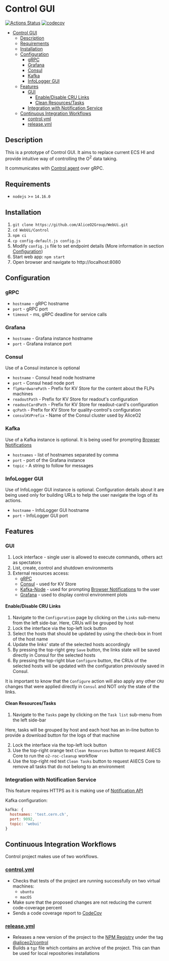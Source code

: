 # Control GUI
[![Actions Status](https://github.com/AliceO2Group/WebUi/workflows/Control/badge.svg)](https://github.com/AliceO2Group/WebUi/actions)
[![codecov](https://codecov.io/gh/AliceO2Group/WebUi/branch/dev/graph/badge.svg?flag=control)](https://codecov.io/gh/AliceO2Group/WebUi)


- [Control GUI](#control-gui)
  - [Description](#description)
  - [Requirements](#requirements)
  - [Installation](#installation)
  - [Configuration](#configuration)
    - [gRPC](#grpc)
    - [Grafana](#grafana)
    - [Consul](#consul)
    - [Kafka](#kafka)
    - [InfoLogger GUI](#infologger-gui)
  - [Features](#features)
    - [GUI](#gui)
      - [Enable/Disable CRU Links](#enabledisable-cru-links)
      - [Clean Resources/Tasks](#clean-resourcestasks)
    - [Integration with Notification Service](#integration-with-notification-service)
  - [Continuous Integration Workflows](#continuous-integration-workflows)
    - [control.yml](#controlyml)
    - [release.yml](#releaseyml)

## Description
This is a prototype of Control GUI. It aims to replace current ECS HI and provide intuitive way of controlling the O<sup>2</sup> data taking.

It communicates with [Control agent](https://github.com/AliceO2Group/Control) over gRPC.

## Requirements
- `nodejs` >= `14.16.0`

## Installation
1. `git clone https://github.com/AliceO2Group/WebUi.git`
2. `cd WebUi/Control`
3. `npm ci`
4. `cp config-default.js config.js`
5. Modify `config.js` file to set endpoint details (More information in section [Configuration](#configuration))
6. Start web app: `npm start`
7. Open browser and navigate to http://localhost:8080

## Configuration
### gRPC
* `hostname` - gRPC hostname
* `port` - gRPC port
* `timeout` -  ms, gRPC deadline for service calls

### Grafana
* `hostname` - Grafana instance hostname
* `port` - Grafana instance port

### Consul
Use of a Consul instance is optional

* `hostname` - Consul head node hostname
* `port` - Consul head node port
* `flpHardwarePath` - Prefix for KV Store for the content about the FLPs machines
* `readoutPath` - Prefix for KV Store for readout's configuration
* `readoutCardPath` - Prefix for KV Store for readout-card's configuration
* `qcPath` - Prefix for KV Store for quality-control's configuration
* `consulKVPrefix` - Name of the Consul cluster used by AliceO2
  
### Kafka
Use of a Kafka instance is optional. It is being used for prompting [Browser Notifications](#integration-with-notification-service) 

* `hostnames` - list of hostnames separated by comma
* `port` - port of the Grafana instance
* `topic` - A string to follow for messages

### InfoLogger GUI
Use of InfoLogger GUI instance is optional. Configuration details about it are being used only for building URLs to help the user navigate the logs of its actions.

* `hostname` - InfoLogger GUI hostname
* `port` - InfoLogger GUI port

## Features

### GUI
1. Lock interface - single user is allowed to execute commands, others act as spectators
2. List, create, control and shutdown environments
3. External resources access:
   * [gRPC](https://grpc.io/)
   * [Consul](https://www.consul.io/) - used for KV Store
   * [Kafka-Node](https://www.npmjs.com/package/kafka-node) - used for prompting [Browser Notifications](#integration-with-notification-service) to the user
   * [Grafana](https://grafana.com/) - used to display control environment plots

#### Enable/Disable CRU Links
1. Navigate to the `Configuration` page by clicking on the `Links` sub-menu from the left side-bar. Here, CRUs will be grouped by host
2. Lock the interface via the top-left lock button
3. Select the hosts that should be updated by using the check-box in front of the host name
4. Update the links' state of the selected hosts accordingly
5. By pressing the top-right grey `Save` button, the links state will be saved directly in Consul for the selected hosts
6. By pressing the top-right blue `Configure` button, the CRUs of the selected hosts will be updated with the configuration previously saved in Consul.

It is important to know that the `Configure` action will also apply any other `CRU` changes that were applied directly in `Consul` and NOT only the state of the links. 

#### Clean Resources/Tasks
1. Navigate to the `Tasks` page by clicking on the `Task list` sub-menu from the left side-bar
   
Here, tasks will be grouped by host and each host has an in-line button to provide a download button for the logs of that machine

2. Lock the interface via the top-left lock button
3. Use the top-right orange text `Clean Resources` button to request AliECS Core to run the `o2-roc-cleanup` workflow
4. Use the top-right red text `Clean Tasks` button to request AliECS Core to remove all tasks that do not belong to an environment
### Integration with Notification Service
This feature requires HTTPS as it is making use of [Notification API](https://developer.mozilla.org/en-US/docs/Web/API/notification)

Kafka configuration:
```javascript
kafka: {
  hostnames: 'test.cern.ch',
  port: 9092,
  topic: 'webui'
}
```

## Continuous Integration Workflows
Control project makes use of two workflows.
### [control.yml](./../.github/workflows/control.yml)
* Checks that tests of the project are running successfully on two virtual machines:
  * `ubuntu`
  * `macOS`
* Make sure that the proposed changes are not reducing the current code-coverage percent
* Sends a code coverage report to [CodeCov](https://codecov.io/gh/AliceO2Group/WebUi)

### [release.yml](../.github/workflows/release.yml)
* Releases a new version of the project to the [NPM Registry](npmjs.com/) under the tag [@aliceo2/control](https://www.npmjs.com/package/@aliceo2/control)
* Builds a `tgz` file which contains an archive of the project. This can than be used for local repositories installations
